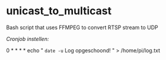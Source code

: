 # unicast_to_multicast
Bash script that uses FFMPEG to convert RTSP stream to UDP


*Cronjob instellen:*

0 * * * * echo " `date -u` Log opgeschoond! " > /home/pi/log.txt
